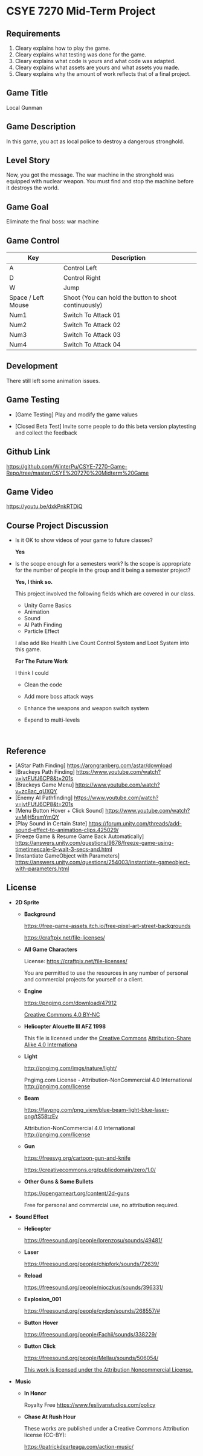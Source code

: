 # CSYE 7270 Mid-Term Project

## Requirements

1. Cleary explains how to play the game.
2. Cleary explains what testing was done for the game.
3. Cleary explains what code is yours and what code was adapted.
4. Cleary explains what assets are yours and what assets you made.
5. Cleary explains why the amount of work reflects that of a final project.



## Game Title

Local Gunman



## Game Description

In this game, you act as local police to destroy a dangerous stronghold. 



## Level Story

Now, you got the message. The war machine in the stronghold was equipped with nuclear weapon. You must find and stop the machine before it destroys the world.



## Game Goal

Eliminate the final boss: war machine



## Game Control

| Key                | Description                                           |
| ------------------ | ----------------------------------------------------- |
| A                  | Control Left                                          |
| D                  | Control Right                                         |
| W                  | Jump                                                  |
| Space / Left Mouse | Shoot (You can hold the button to shoot continuously) |
| Num1               | Switch To Attack 01                                   |
| Num2               | Switch To Attack 02                                   |
| Num3               | Switch To Attack 03                                   |
| Num4               | Switch To Attack 04                                   |



## Development

There still left some animation issues.



## Game Testing

* [Game Testing] Play and modify the game values

* [Closed Beta Test] Invite some people to do this beta version playtesting and collect the feedback

  

## Github Link

https://github.com/WinterPu/CSYE-7270-Game-Repo/tree/master/CSYE%207270%20Midterm%20Game



## Game Video

https://youtu.be/dxkPnkRTDiQ



## Course Project Discussion

* Is it OK to show videos of your game to future classes?

  **Yes**

* Is the scope enough for a semesters work? Is the scope is appropriate for the number of people in the group and it being a semester project?

  **Yes, I think so.**

  This project involved the following fields which are covered in our class.

  * Unity Game Basics
  * Animation
  * Sound
  * AI Path Finding
  * Particle Effect

  I also add like Health Live Count Control System and Loot System into this game.

  **For The Future Work**

  I think I could 

  * Clean the code

  * Add more boss attack ways

  * Enhance the weapons and weapon switch system

  * Expend to multi-levels

    ​	

## Reference

* [AStar Path Finding] https://arongranberg.com/astar/download
* [Brackeys Path Finding] https://www.youtube.com/watch?v=jvtFUfJ6CP8&t=201s
* [Brackeys Game Menu] https://www.youtube.com/watch?v=zc8ac_qUXQY
* [Enemy AI Pathfinding] https://www.youtube.com/watch?v=jvtFUfJ6CP8&t=201s
* [Menu Button Hover + Click Sound] https://www.youtube.com/watch?v=MjH5rsmYmQY
* [Play Sound in Certain State] https://forum.unity.com/threads/add-sound-effect-to-animation-clips.425029/
* [Freeze Game & Resume Game Back Automatically] https://answers.unity.com/questions/9878/freeze-game-using-timetimescale-0-wait-3-secs-and.html
* [Instantiate GameObject with Parameters] https://answers.unity.com/questions/254003/instantiate-gameobject-with-parameters.html



## License

* **2D Sprite**

  * **Background**

    https://free-game-assets.itch.io/free-pixel-art-street-backgrounds

    https://craftpix.net/file-licenses/ 

  * **All Game Characters**

    License: https://craftpix.net/file-licenses/

    You are permitted to use the resources in any number of personal and commercial projects for yourself or a client.

  * **Engine**

    https://pngimg.com/download/47912

    [Creative Commons 4.0 BY-NC](https://creativecommons.org/licenses/by-nc/4.0/)

  * **Helicopter Alouette III AFZ 1998**

    This file is licensed under the [Creative Commons](https://en.wikipedia.org/wiki/en:Creative_Commons) [Attribution-Share Alike 4.0 Internationa](https://creativecommons.org/licenses/by-sa/4.0/deed.en)

  * **Light**

    http://pngimg.com/imgs/nature/light/

    Pngimg.com License - Attribution-NonCommercial 4.0 International http://pngimg.com/license

  * **Beam**

    https://favpng.com/png_view/blue-beam-light-blue-laser-png/tS58tzEv

    Attribution-NonCommercial 4.0 International http://pngimg.com/license

  * **Gun**

    https://freesvg.org/cartoon-gun-and-knife

    https://creativecommons.org/publicdomain/zero/1.0/

  * **Other Guns & Some Bullets**

    https://opengameart.org/content/2d-guns

    Free for personal and commercial use, no attribution required.

* **Sound Effect**

  * **Helicopter**

    https://freesound.org/people/lorenzosu/sounds/49481/

  * **Laser**

    https://freesound.org/people/chipfork/sounds/72639/

  * **Reload**

    https://freesound.org/people/nioczkus/sounds/396331/

  * **Explosion_001**

    https://freesound.org/people/cydon/sounds/268557/#

  * **Button Hover** 

    https://freesound.org/people/Fachii/sounds/338229/

  * **Button Click** 

    https://freesound.org/people/Mellau/sounds/506054/

    [This work is licensed under the Attribution Noncommercial License.](http://creativecommons.org/licenses/by-nc/3.0/)

* **Music**

  * **In Honor**

    Royalty Free https://www.fesliyanstudios.com/policy

  * **Chase At Rush Hour**

    These works are published under a Creative Commons Attribution license (CC-BY):

    https://patrickdearteaga.com/action-music/

  